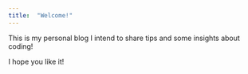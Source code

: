 ```yaml
---
title:  "Welcome!"
---
```


This is my personal blog I intend to share tips and some insights about coding!

I hope you like it!
